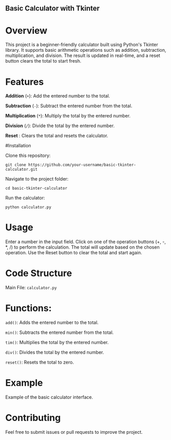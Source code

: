 ## Basic Calculator with Tkinter

# Overview
This project is a beginner-friendly calculator built using Python's Tkinter library. It supports basic arithmetic operations such as addition, subtraction, multiplication, and division. The result is updated in real-time, and a reset button clears the total to start fresh.

# Features

**Addition** (`+`): Add the entered number to the total.

**Subtraction** (`-`): Subtract the entered number from the total.

**Multiplication** (`*`): Multiply the total by the entered number.

**Division** (`/`): Divide the total by the entered number.

**Reset** : Clears the total and resets the calculator.

#Installation

Clone this repository:

```
git clone https://github.com/your-username/basic-tkinter-calculator.git
```

Navigate to the project folder:
```
cd basic-tkinter-calculator
```
Run the calculator:
```
python calculator.py
```

# Usage

Enter a number in the input field.
Click on one of the operation buttons (+, -, *, /) to perform the calculation.
The total will update based on the chosen operation.
Use the Reset button to clear the total and start again.

# Code Structure
Main File: `calculator.py`

# Functions:
`add()`: Adds the entered number to the total.

`min()`: Subtracts the entered number from the total.

`tim()`: Multiplies the total by the entered number.

`div()`: Divides the total by the entered number.

`reset()`: Resets the total to zero.

# Example

Example of the basic calculator interface.

# Contributing
Feel free to submit issues or pull requests to improve the project.
